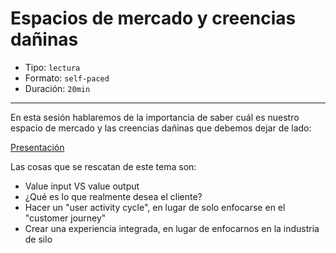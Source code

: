 # Espacios de mercado y creencias dañinas

* Tipo: `lectura`
* Formato: `self-paced`
* Duración: `20min`

***

En esta sesión hablaremos de la importancia de saber cuál es nuestro espacio de
mercado y las creencias dañinas que debemos dejar de lado:

[Presentación](https://docs.google.com/presentation/d/e/2PACX-1vS_df7E0e1gALi_nUVpLN9D1eL2shAta_f8E7oI1N0nSv1u77EnIh9ZBAhaGOIN7saMcr6il3c7VjVv)

Las cosas que se rescatan de este tema son:

* Value input VS value output
* ¿Qué es lo que realmente desea el cliente?
* Hacer un "user activity cycle", en lugar de solo enfocarse en el "customer
  journey"
* Crear una experiencia integrada, en lugar de enfocarnos en la industria de
  silo
